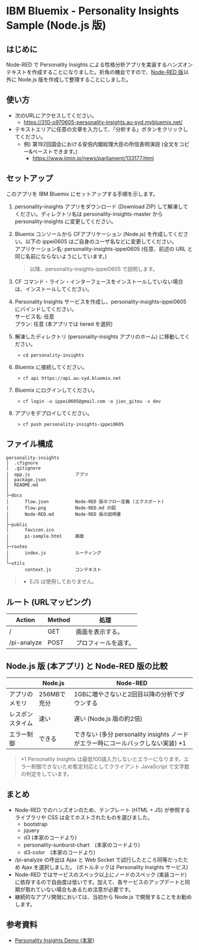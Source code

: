 # IBM Bluemix - Personality Insights Sample (Node.js 版)

## はじめに  
Node-RED で Personality Insights による性格分析アプリを実装するハンズオンテキストを作成することになりました。折角の機会ですので、[Node-RED 版](docs/Node-RED.md)以外に Node.js 版を作成して整理することにしました。   

## 使い方  
* 次のURLにアクセスしてください。
  - https://310-o970605-personality-insights.au-syd.mybluemix.net/
* テキストエリアに任意の文章を入力して、「分析する」ボタンをクリックしてください。
  - 例) 第192回国会における安倍内閣総理大臣の所信表明演説 (全文をコピー&ペーストできます。)
    - https://www.jimin.jp/news/parliament/133177.html

## セットアップ
このアプリを IBM Bluemix にセットアップする手順を示します。

1. personality-insights アプリをダウンロード (Download ZIP) して解凍してください。ディレクトリ名は personality-insights-master から personality-insights に変更してください。

1. Bluemix コンソールから CFアプリケーション (Node.js) を作成してください。以下の ippei0605 はご自身のユーザ名などに変更してください。  
アプリケーション名: personality-insights-ippei0605 (任意、前述の URL と同じ名前にならないようにしています。)  

    > 以降、personality-insights-ippei0605 で説明します。

1. CF コマンド・ライン・インターフェースをインストールしていない場合は、インストールしてください。  

1. Personality Insights サービスを作成し、personality-insights-ippei0605 にバインドしてください。  
サービス名: 任意  
プラン: 任意 (本アプリでは tiered を選択)  

1. 解凍したディレクトリ (personality-insights アプリのホーム) に移動してください。

        > cd personality-insights

1. Bluemix に接続してください。

        > cf api https://api.au-syd.bluemix.net
    
1. Bluemix にログインしてください。

        > cf login -u ippei0605@gmail.com -o jiec_gitou -s dev

1. アプリをデプロイしてください。

        > cf push personality-insights-ippei0605

## ファイル構成  
    personality-insights
    │  .cfignore
    │  .gitignore
    │  app.js                 アプリ
    │  package.json
    │  README.md
    │
    ├─docs
    │      flow.json          Node-RED 版のフロー定義 (エクスポート)
    │      flow.png           Node-RED.md の図
    │      Node-RED.md        Node-RED 版の説明書
    │      
    ├─public
    │      favicon.ico
    │      pi-sample.html     画面
    │      
    ├─routes
    │      index.js           ルーティング
    │      
    └─utils
           context.js         コンテキスト

> * EJS は使用しておりません。

## ルート (URLマッピング)  
|Action|Method|処理|
|-----------|----|----------------|
|/          |GET |画面を表示する。   | 
|/pi-analyze|POST|プロフィールを返す。|

## Node.js 版 (本アプリ) と Node-RED 版の比較
|                |Node.js   |Node-RED                             |
|----------------|----------|-------------------------------------|
|アプリのメモリ     |256MBで充分|1GBに増やさないと2回目以降の分析でダウンする | 
|レスポンスタイム   |速い       |遅い (Node.js 版の約2倍)               |
|エラー制御        |できる     |できない (多分 personality insights ノードがエラー時にコールバックしない実装) *1|

> *1 Personality Insights は最低100語入力しないとエラーになります。エラー制御できないため暫定対応としてクライアント JavaScript で文字数の判定をしています。  

## まとめ
* Node-RED でのハンズオンのため、テンプレート (HTML + JS) が参照するライブラリや CSS は全てホストされたものを選びました。
  - bootstrap
  - jquery
  - d3 (本家のコードより)
  - personality-sunburst-chart　(本家のコードより)
  - d3-color　(本家のコードより)
* /pi-analyze の呼出は Ajax と Web Socket で試行したところ同等だったため Ajax を選択しました。 (ボトルネックは Personality Insights サービス)  
* Node-RED ではサービスのスペック以上にノードのスペック (実装コード) に依存するので自由度は低いです。加えて、各サービスのアップデートと同期が取れていない場合もあるため注意が必要です。  
* 継続的なアプリ開発においては、当初から Node.js で開発することをお勧めします。

## 参考資料  
* [Personality Insights Demo (本家)](https://personality-insights-livedemo.mybluemix.net/)